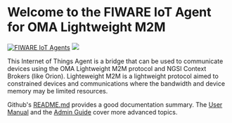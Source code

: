 # Welcome to the FIWARE IoT Agent for OMA Lightweight M2M

[![FIWARE IoT Agents](https://nexus.lab.fiware.org/repository/raw/public/badges/chapters/iot-agents.svg)](https://www.fiware.org/developers/catalogue/)
[![](https://nexus.lab.fiware.org/repository/raw/public/badges/stackoverflow/iot-agents.svg)](https://stackoverflow.com/questions/tagged/fiware+iot)

This Internet of Things Agent is a bridge that can be used to communicate devices using the OMA Lightweight M2M protocol and NGSI Context Brokers (like Orion). Lighteweight M2M is a lightweight protocol aimed to constrained devices and communications where the bandwidth and device memory may be limited resources.

Github's [README.md](https://github.com/telefonicaid/lightweightm2m-iotagent/blob/master/README.md) provides a good documentation summary.
The [User Manual](userGuide.md) and the [Admin Guide](administrationGuide.md) cover more advanced topics.

